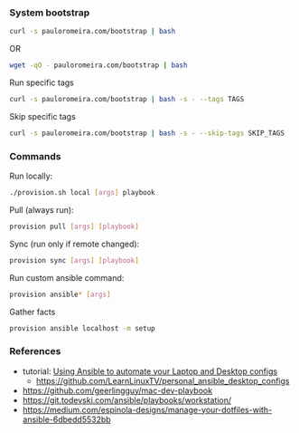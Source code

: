 ### System bootstrap
```sh
curl -s pauloromeira.com/bootstrap | bash
```
OR
```sh
wget -qO - pauloromeira.com/bootstrap | bash
```

Run specific tags
```sh
curl -s pauloromeira.com/bootstrap | bash -s - --tags TAGS
```

Skip specific tags
```sh
curl -s pauloromeira.com/bootstrap | bash -s - --skip-tags SKIP_TAGS
```

### Commands
Run locally:
```sh
./provision.sh local [args] playbook
```

Pull (always run):
```sh
provision pull [args] [playbook]
```

Sync (run only if remote changed):
```sh
provision sync [args] [playbook]
```

Run custom ansible command:
```sh
provision ansible* [args]
```

Gather facts
```sh
provision ansible localhost -m setup
```

### References
- tutorial: [Using Ansible to automate your Laptop and Desktop configs](https://www.youtube.com/watch?v=gIDywsGBqf4)
  - https://github.com/LearnLinuxTV/personal_ansible_desktop_configs
- https://github.com/geerlingguy/mac-dev-playbook
- https://git.todevski.com/ansible/playbooks/workstation/
- https://medium.com/espinola-designs/manage-your-dotfiles-with-ansible-6dbedd5532bb

